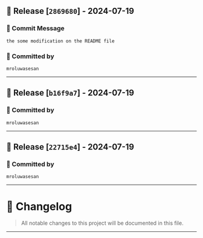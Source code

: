 ## 🚀 Release [`2869680`] - 2024-07-19

### 💬 Commit Message
```
the some modification on the README file
```

### 👤 Committed by
`mroluwasesan`

---

## 🚀 Release [`b16f9a7`] - 2024-07-19

### 👤 Committed by
`mroluwasesan`

---

## 🚀 Release [`22715e4`] - 2024-07-19

### 👤 Committed by
`mroluwasesan`

---

# 📜 Changelog
> All notable changes to this project will be documented in this file.

---

